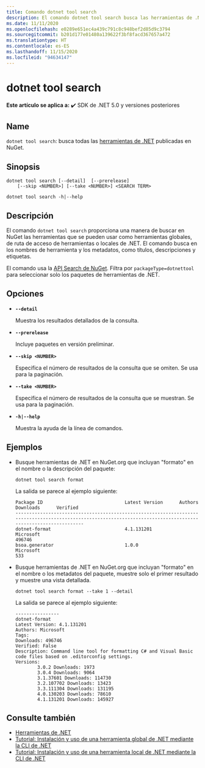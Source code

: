 ```yaml
---
title: Comando dotnet tool search
description: El comando dotnet tool search busca las herramientas de .NET publicadas en NuGet.org.
ms.date: 11/11/2020
ms.openlocfilehash: e0289e651ec4a439c791c8c948bef2d85d9c3794
ms.sourcegitcommit: b201d177e01480a139622f3bf8facd367657a472
ms.translationtype: HT
ms.contentlocale: es-ES
ms.lasthandoff: 11/15/2020
ms.locfileid: "94634147"
---
```

# <a name="dotnet-tool-search"></a>dotnet tool search

**Este artículo se aplica a:** ✔️ SDK de .NET 5.0 y versiones posteriores

## <a name="name"></a>Name

`dotnet tool search`: busca todas las [herramientas de .NET](global-tools.md) publicadas en NuGet.

## <a name="synopsis"></a>Sinopsis

```dotnetcli
dotnet tool search [--detail]  [--prerelease]
    [--skip <NUMBER>] [--take <NUMBER>] <SEARCH TERM>

dotnet tool search -h|--help
```

## <a name="description"></a>Descripción

El comando `dotnet tool search` proporciona una manera de buscar en NuGet las herramientas que se pueden usar como herramientas globales, de ruta de acceso de herramientas o locales de .NET. El comando busca en los nombres de herramienta y los metadatos, como títulos, descripciones y etiquetas.

El comando usa la [API Search de NuGet](/nuget/api/search-query-service-resource#search-for-packages). Filtra por `packageType=dotnettool` para seleccionar solo los paquetes de herramientas de .NET.

## <a name="options"></a>Opciones

- **`--detail`**

  Muestra los resultados detallados de la consulta.

- **`--prerelease`**

  Incluye paquetes en versión preliminar.

- **`--skip <NUMBER>`**

  Especifica el número de resultados de la consulta que se omiten. Se usa para la paginación.

- **`--take <NUMBER>`**

  Especifica el número de resultados de la consulta que se muestran. Se usa para la paginación.

- **`-h|--help`**

  Muestra la ayuda de la línea de comandos.

## <a name="examples"></a>Ejemplos

- Busque herramientas de .NET en NuGet.org que incluyan "formato" en el nombre o la descripción del paquete:

  ```dotnetcli
  dotnet tool search format
  ```

  La salida se parece al ejemplo siguiente:

  ```output
  Package ID                              Latest Version      Authors                                                                     Downloads      Verified
  ---------------------------------------------------------------------------------------------------------------------------------------------------------------
  dotnet-format                           4.1.131201          Microsoft                                                                   496746
  bsoa.generator                          1.0.0               Microsoft                                                                   533
  ```

- Busque herramientas de .NET en NuGet.org que incluyan "formato" en el nombre o los metadatos del paquete, muestre solo el primer resultado y muestre una vista detallada.

  ```dotnetcli
  dotnet tool search format --take 1 --detail
  ```

  La salida se parece al ejemplo siguiente:

  ```output
  ----------------
  dotnet-format
  Latest Version: 4.1.131201
  Authors: Microsoft
  Tags:
  Downloads: 496746
  Verified: False
  Description: Command line tool for formatting C# and Visual Basic code files based on .editorconfig settings.
  Versions:
          3.0.2 Downloads: 1973
          3.0.4 Downloads: 9064
          3.1.37601 Downloads: 114730
          3.2.107702 Downloads: 13423
          3.3.111304 Downloads: 131195
          4.0.130203 Downloads: 78610
          4.1.131201 Downloads: 145927
  ```

## <a name="see-also"></a>Consulte también

- [Herramientas de .NET](global-tools.md)
- [Tutorial: Instalación y uso de una herramienta global de .NET mediante la CLI de .NET](global-tools-how-to-use.md)
- [Tutorial: Instalación y uso de una herramienta local de .NET mediante la CLI de .NET](local-tools-how-to-use.md)
